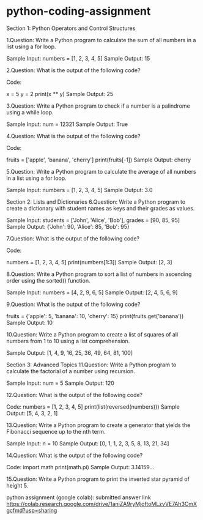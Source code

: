 # python-coding-assignment

Section 1: Python Operators and Control Structures

1.Question: Write a Python program to calculate the sum of all numbers in a list using a for loop.

Sample Input: numbers = [1, 2, 3, 4, 5] Sample Output: 15

2.Question: What is the output of the following code?

Code:

x = 5 y = 2 print(x ** y) Sample Output: 25

3.Question: Write a Python program to check if a number is a palindrome using a while loop.

Sample Input: num = 12321 Sample Output: True

4.Question: What is the output of the following code?

Code:

fruits = ['apple', 'banana', 'cherry'] print(fruits[-1]) Sample Output: cherry

5.Question: Write a Python program to calculate the average of all numbers in a list using a for loop.

Sample Input: numbers = [1, 2, 3, 4, 5] Sample Output: 3.0

Section 2: Lists and Dictionaries 6.Question: Write a Python program to create a dictionary with student names as keys and their grades as values.

Sample Input: students = ['John', 'Alice', 'Bob'], grades = [90, 85, 95] Sample Output: {'John': 90, 'Alice': 85, 'Bob': 95}

7.Question: What is the output of the following code?

Code:

numbers = [1, 2, 3, 4, 5] print(numbers[1:3]) Sample Output: [2, 3]

8.Question: Write a Python program to sort a list of numbers in ascending order using the sorted() function.

Sample Input: numbers = [4, 2, 9, 6, 5] Sample Output: [2, 4, 5, 6, 9]

9.Question: What is the output of the following code?

fruits = {'apple': 5, 'banana': 10, 'cherry': 15} print(fruits.get('banana')) Sample Output: 10

10.Question: Write a Python program to create a list of squares of all numbers from 1 to 10 using a list comprehension.

Sample Output: [1, 4, 9, 16, 25, 36, 49, 64, 81, 100]

Section 3: Advanced Topics 11.Question: Write a Python program to calculate the factorial of a number using recursion.

Sample Input: num = 5 Sample Output: 120

12.Question: What is the output of the following code?

Code: numbers = [1, 2, 3, 4, 5] print(list(reversed(numbers))) Sample Output: [5, 4, 3, 2, 1]

13.Question: Write a Python program to create a generator that yields the Fibonacci sequence up to the nth term.

Sample Input: n = 10 Sample Output: [0, 1, 1, 2, 3, 5, 8, 13, 21, 34]

14.Question: What is the output of the following code?

Code: import math print(math.pi) Sample Output: 3.14159...

15.Question: Write a Python program to print the inverted star pyramid of height 5.

python assignment (google colab): submitted answer link
https://colab.research.google.com/drive/1aniZA9ryMjoftoMLzvVE7Ah3CmXgcfmd?usp=sharing
